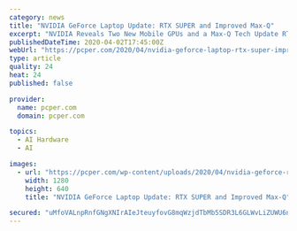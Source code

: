 ```yaml
---
category: news
title: "NVIDIA GeForce Laptop Update: RTX SUPER and Improved Max-Q"
excerpt: "NVIDIA Reveals Two New Mobile GPUs and a Max-Q Tech Update RTX Laptop GPU Specs Max-Q Technology Update RTX Studio Update Pricing and Availability ... which incorporates dedicated hardware RT Cores to process ray tracing and AI in real time, delivering increased performance and enhanced visual fidelity for today’s hottest games and major ..."
publishedDateTime: 2020-04-02T17:45:00Z
webUrl: "https://pcper.com/2020/04/nvidia-geforce-laptop-rtx-super-improved-max-q/"
type: article
quality: 24
heat: 24
published: false

provider:
  name: pcper.com
  domain: pcper.com

topics:
  - AI Hardware
  - AI

images:
  - url: "https://pcper.com/wp-content/uploads/2020/04/nvidia-geforce-rtx-laptop-2020-featured.jpg"
    width: 1280
    height: 640
    title: "NVIDIA GeForce Laptop Update: RTX SUPER and Improved Max-Q"

secured: "uMfoVALnpRnfGNgXNIrAIeJteuyfovG8mqWzjdTbMb5SDR3L6GLWvLiZUWU6nkoeBmOv6dY/spcULdzCDHu/qfj0XQ0oAR1iNAeW23XDyJdTNpbO2sjyCFVkmcxlAkGeqYxtbjgO6Y4xyTR4Qwyxs5U/IOvToZNSHPIxnYEaZXxd7HbgDroy7QN7ewHLxUcn53YPtYpgmEs3lZ1nJmw0aVhwO0nqydvnZbAAoD537YaJiAW6RYmPNhm3zoghEWr0B+7X2FLlARO6ZzLnT7l6YmYtmAmq0WRVW1Dk4kehkYzafaQI+HZRHNPpuE3UI37A;wo8Dk4h5NFB0aaXRRukK9A=="
---
```


